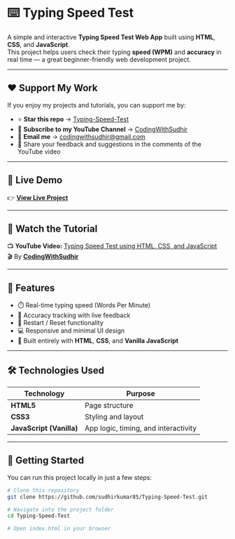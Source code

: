 # ⌨️ Typing Speed Test

A simple and interactive **Typing Speed Test Web App** built using **HTML**, **CSS**, and **JavaScript**.  
This project helps users check their typing **speed (WPM)** and **accuracy** in real time — a great beginner-friendly web development project.

---

## ❤️ Support My Work
If you enjoy my projects and tutorials, you can support me by:  
- ⭐ **Star this repo** → [Typing-Speed-Test](https://github.com/sudhirkumar85/Typing-Speed-Test)  
- 🎥 **Subscribe to my YouTube Channel** → [CodingWithSudhir](https://www.youtube.com/@CodingWithSudhir)  
- 📧 **Email me** → [codingwithsudhir@gmail.com](mailto:codingwithsudhir@gmail.com)  
- 💬 Share your feedback and suggestions in the comments of the YouTube video

---

## 🔗 Live Demo
👉 **[View Live Project](https://sudhirkumar85.github.io/Typing-Speed-Test/)**

---

## 🎥 Watch the Tutorial
📺 **YouTube Video:** [Typing Speed Test using HTML, CSS, and JavaScript](https://youtu.be/MZ5sn8F1gvs)  
🎬 By **[CodingWithSudhir](https://www.youtube.com/@CodingWithSudhir)**  

---

## 🧠 Features
- ⏱️ Real-time typing speed (Words Per Minute)  
- 🎯 Accuracy tracking with live feedback  
- 🔁 Restart / Reset functionality  
- 💻 Responsive and minimal UI design  
- 🧩 Built entirely with **HTML**, **CSS**, and **Vanilla JavaScript**  

---

## 🛠️ Technologies Used
| Technology | Purpose |
|-------------|----------|
| **HTML5** | Page structure |
| **CSS3** | Styling and layout |
| **JavaScript (Vanilla)** | App logic, timing, and interactivity |

---

## 🚀 Getting Started
You can run this project locally in just a few steps:

```bash
# Clone this repository
git clone https://github.com/sudhirkumar85/Typing-Speed-Test.git

# Navigate into the project folder
cd Typing-Speed-Test

# Open index.html in your browser
